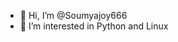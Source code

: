- 👋 Hi, I’m @Soumyajoy666
- 👀 I’m interested in Python and Linux

<!---
Soumyajoy666/Soumyajoy666 is a ✨ special ✨ repository because its `README.md` (this file) appears on your GitHub profile.
You can click the Preview link to take a look at your changes.
--->
